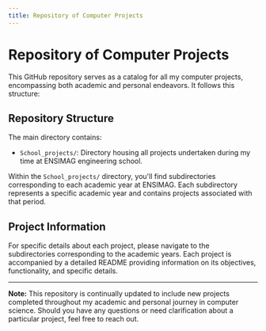 ```yaml
---
title: Repository of Computer Projects
---
```


# Repository of Computer Projects

This GitHub repository serves as a catalog for all my computer projects, encompassing both academic and personal endeavors. It follows this structure:

## Repository Structure

The main directory contains:

- `School_projects/`: Directory housing all projects undertaken during my time at ENSIMAG engineering school.

Within the `School_projects/` directory, you'll find subdirectories corresponding to each academic year at ENSIMAG. Each subdirectory represents a specific academic year and contains projects associated with that period.

## Project Information

For specific details about each project, please navigate to the subdirectories corresponding to the academic years. Each project is accompanied by a detailed README providing information on its objectives, functionality, and specific details.

---

**Note:** This repository is continually updated to include new projects completed throughout my academic and personal journey in computer science. Should you have any questions or need clarification about a particular project, feel free to reach out.
